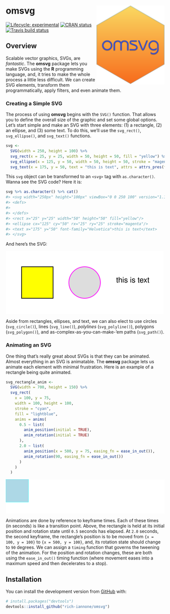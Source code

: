 
<!-- README.md is generated from README.Rmd. Please edit that file -->

# omsvg <img src="man/figures/logo.svg" align="right" height="250px" />

<!-- badges: start -->

[![Lifecycle:
experimental](https://img.shields.io/badge/lifecycle-experimental-orange.svg)](https://www.tidyverse.org/lifecycle/#experimental)
[![CRAN
status](https://www.r-pkg.org/badges/version/omsvg)](https://CRAN.R-project.org/package=omsvg)
[![Travis build
status](https://travis-ci.org/rich-iannone/omsvg.svg?branch=master)](https://travis-ci.org/rich-iannone/omsvg)
<!-- badges: end -->

## Overview

Scalable vector graphics, SVGs, are *fantastic*. The **omsvg** package
lets you make SVGs using the **R** programming language, and, it tries
to make the whole process a little less difficult. We can create SVG
elements, transform them programmatically, apply filters, and even
animate them.

### Creating a Simple SVG

The process of using **omsvg** begins with the `SVG()` function. That
allows you to define the overall size of the graphic and set some global
options. Let’s start simple and make an SVG with three elements: (1) a
rectangle, (2) an ellipse, and (3) some text. To do this, we’ll use the
`svg_rect()`, `svg_ellipse()`, and `svg_text()` functions.

``` r
svg <- 
  SVG(width = 250, height = 100) %>%
  svg_rect(x = 25, y = 25, width = 50, height = 50, fill = "yellow") %>%
  svg_ellipse(x = 125, y = 50, width = 50, height = 50, stroke = "magenta") %>%
  svg_text(x = 175, y = 50, text = "this is text", attrs = attrs_pres(font_family = "Helvetica"))
```

This `svg` object can be transformed to an `<svg>` tag with
`as.character()`. Wanna see the SVG code? Here it is:

``` r
svg %>% as.character() %>% cat()
#> <svg width="250px" height="100px" viewBox="0 0 250 100" version="1.1" xmlns="http://www.w3.org/2000/svg" xmlns:xlink="http://www.w3.org/1999/xlink">
#> <defs>
#> 
#> </defs>
#> <rect x="25" y="25" width="50" height="50" fill="yellow"/>
#> <ellipse cx="125" cy="50" rx="25" ry="25" stroke="magenta"/>
#> <text x="175" y="50" font-family="Helvetica">this is text</text>
#> </svg>
```

And here’s the SVG:

<img src="man/figures/example_1.svg" align="center" />

Aside from rectangles, ellipses, and text, we can also elect to use
circles (`svg_circle()`), lines (`svg_line()`), *polylines*
(`svg_polyline()`), polygons (`svg_polygon()`), and
as-complex-as-you-can-make-’em paths (`svg_path()`).

### Animating an SVG

One thing that’s really great about SVGs is that they can be animated.
Almost everything in an SVG is animatable. The **omsvg** package lets us
animate each element with minimal frustration. Here is an example of a
rectangle being quite animated.

``` r
svg_rectangle_anim <- 
  SVG(width = 700, height = 150) %>%
  svg_rect(
    x = 100, y = 75,
    width = 100, height = 100,
    stroke = "cyan",
    fill = "lightblue",
    anims = anims(
      0.5 ~ list(
        anim_position(initial = TRUE),
        anim_rotation(initial = TRUE)
      ),
      2.0 ~ list(
        anim_position(x = 500, y = 75, easing_fn = ease_in_out()),
        anim_rotation(90, easing_fn = ease_in_out())
      )
    )
  )
```

<img src="man/figures/example_2.svg" align="center" />

Animations are done by reference to keyframe times. Each of these times
(in seconds) is like a transition point. Above, the rectangle is held at
its initial position and rotation state until `0.5` seconds has elapsed.
At `2.0` seconds, the second keyframe, the rectangle’s position is to be
moved from `{x = 100, y = 100}` to `{x = 500, y = 100}`, and, its
rotation state should change to `90` degrees. We can assign a `timing`
function that governs the tweening of the animation. For the position
and rotation changes, these are both using the `ease_in_out()` timing
function (where movement eases into a maximum speed and then decelerates
to a stop).

## Installation

You can install the development version from
[GitHub](https://github.com/) with:

``` r
# install.packages("devtools")
devtools::install_github("rich-iannone/omsvg")
```
